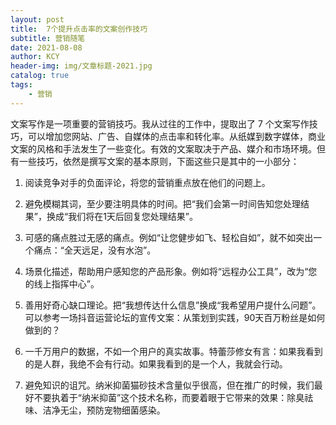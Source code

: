 ```yaml
---
layout: post
title:  7个提升点击率的文案创作技巧
subtitle: 营销随笔
date: 2021-08-08
author: KCY
header-img: img/文章标题-2021.jpg
catalog: true
tags:
    - 营销
---
```


文案写作是一项重要的营销技巧。我从过往的工作中，提取出了 7 个文案写作技巧，可以增加您网站、广告、自媒体的点击率和转化率。从纸媒到数字媒体，商业文案的风格和手法发生了一些变化。有效的文案取决于产品、媒介和市场环境。但有一些技巧，依然是撰写文案的基本原则，下面这些只是其中的一小部分：

1. 阅读竞争对手的负面评论，将您的营销重点放在他们的问题上。

2. 避免模糊其词，至少要注明具体的时间。把“我们会第一时间告知您处理结果”，换成“我们将在1天后回复您处理结果”。

3. 可感的痛点胜过无感的痛点。例如“让您健步如飞、轻松自如”，就不如突出一个痛点：“全天远足，没有水泡”。

4. 场景化描述，帮助用户感知您的产品形象。例如将“远程办公工具”，改为“您的线上指挥中心”。

5. 善用好奇心缺口理论。把“我想传达什么信息”换成“我希望用户提什么问题”。可以参考一场抖音运营论坛的宣传文案：从策划到实践，90天百万粉丝是如何做到的？

6. 一千万用户的数据，不如一个用户的真实故事。特蕾莎修女有言：如果我看到的是人群，我绝不会有行动。如果我看到的是一个人，我就会行动。

7. 避免知识的诅咒。纳米抑菌猫砂技术含量似乎很高，但在推广的时候，我们最好不要执着于“纳米抑菌”这个技术名称，而要着眼于它带来的效果：除臭祛味、洁净无尘，预防宠物细菌感染。

